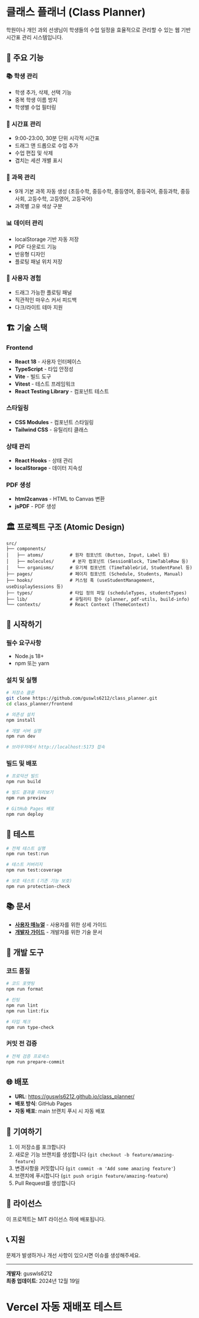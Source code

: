 # 클래스 플래너 (Class Planner)

학원이나 개인 과외 선생님이 학생들의 수업 일정을 효율적으로 관리할 수 있는 웹 기반 시간표 관리 시스템입니다.

## 🚀 주요 기능

### 📚 학생 관리

- 학생 추가, 삭제, 선택 기능
- 중복 학생 이름 방지
- 학생별 수업 필터링

### 📅 시간표 관리

- 9:00-23:00, 30분 단위 시각적 시간표
- 드래그 앤 드롭으로 수업 추가
- 수업 편집 및 삭제
- 겹치는 세션 개별 표시

### 📖 과목 관리

- 9개 기본 과목 자동 생성 (초등수학, 중등수학, 중등영어, 중등국어, 중등과학, 중등사회, 고등수학, 고등영어, 고등국어)
- 과목별 고유 색상 구분

### 📊 데이터 관리

- localStorage 기반 자동 저장
- PDF 다운로드 기능
- 반응형 디자인
- 플로팅 패널 위치 저장

### 🎨 사용자 경험

- 드래그 가능한 플로팅 패널
- 직관적인 마우스 커서 피드백
- 다크/라이트 테마 지원

## 🏗️ 기술 스택

### Frontend

- **React 18** - 사용자 인터페이스
- **TypeScript** - 타입 안정성
- **Vite** - 빌드 도구
- **Vitest** - 테스트 프레임워크
- **React Testing Library** - 컴포넌트 테스트

### 스타일링

- **CSS Modules** - 컴포넌트 스타일링
- **Tailwind CSS** - 유틸리티 클래스

### 상태 관리

- **React Hooks** - 상태 관리
- **localStorage** - 데이터 지속성

### PDF 생성

- **html2canvas** - HTML to Canvas 변환
- **jsPDF** - PDF 생성

## 🏛️ 프로젝트 구조 (Atomic Design)

```
src/
├── components/
│   ├── atoms/          # 원자 컴포넌트 (Button, Input, Label 등)
│   ├── molecules/       # 분자 컴포넌트 (SessionBlock, TimeTableRow 등)
│   └── organisms/      # 유기체 컴포넌트 (TimeTableGrid, StudentPanel 등)
├── pages/              # 페이지 컴포넌트 (Schedule, Students, Manual)
├── hooks/              # 커스텀 훅 (useStudentManagement, useDisplaySessions 등)
├── types/              # 타입 정의 파일 (scheduleTypes, studentsTypes)
├── lib/                # 유틸리티 함수 (planner, pdf-utils, build-info)
└── contexts/           # React Context (ThemeContext)
```

## 🚀 시작하기

### 필수 요구사항

- Node.js 18+
- npm 또는 yarn

### 설치 및 실행

```bash
# 저장소 클론
git clone https://github.com/guswls6212/class_planner.git
cd class_planner/frontend

# 의존성 설치
npm install

# 개발 서버 실행
npm run dev

# 브라우저에서 http://localhost:5173 접속
```

### 빌드 및 배포

```bash
# 프로덕션 빌드
npm run build

# 빌드 결과물 미리보기
npm run preview

# GitHub Pages 배포
npm run deploy
```

## 🧪 테스트

```bash
# 전체 테스트 실행
npm run test:run

# 테스트 커버리지
npm run test:coverage

# 보호 테스트 (기존 기능 보호)
npm run protection-check
```

## 📚 문서

- **[사용자 매뉴얼](./USER_MANUAL.md)** - 사용자를 위한 상세 가이드
- **[개발자 가이드](./DEVELOPER_GUIDE.md)** - 개발자를 위한 기술 문서

## 🔧 개발 도구

### 코드 품질

```bash
# 코드 포맷팅
npm run format

# 린팅
npm run lint
npm run lint:fix

# 타입 체크
npm run type-check
```

### 커밋 전 검증

```bash
# 전체 검증 프로세스
npm run prepare-commit
```

## 🌐 배포

- **URL**: https://guswls6212.github.io/class_planner/
- **배포 방식**: GitHub Pages
- **자동 배포**: main 브랜치 푸시 시 자동 배포

## 🤝 기여하기

1. 이 저장소를 포크합니다
2. 새로운 기능 브랜치를 생성합니다 (`git checkout -b feature/amazing-feature`)
3. 변경사항을 커밋합니다 (`git commit -m 'Add some amazing feature'`)
4. 브랜치에 푸시합니다 (`git push origin feature/amazing-feature`)
5. Pull Request를 생성합니다

## 📄 라이선스

이 프로젝트는 MIT 라이선스 하에 배포됩니다.

## 📞 지원

문제가 발생하거나 개선 사항이 있으시면 이슈를 생성해주세요.

---

**개발자**: guswls6212  
**최종 업데이트**: 2024년 12월 19일
# Vercel 자동 재배포 테스트
